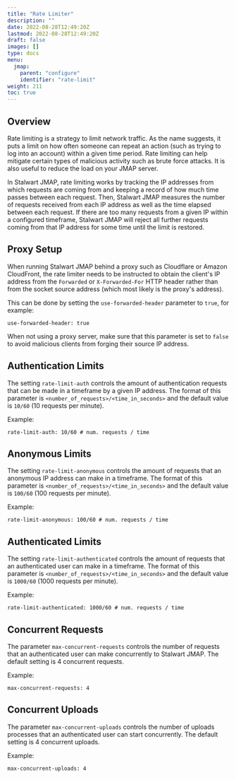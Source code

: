 ```yaml
---
title: "Rate Limiter"
description: ""
date: 2022-08-28T12:49:20Z
lastmod: 2022-08-28T12:49:20Z
draft: false
images: []
type: docs
menu:
  jmap:
    parent: "configure"
    identifier: "rate-limit"
weight: 211
toc: true
---
```


## Overview

Rate limiting is a strategy to limit network traffic. As the name suggests, it puts a limit on how often 
someone can repeat an action (such as trying to log into an account) within a given time period.
Rate limiting can help mitigate certain types of malicious activity such as brute force attacks. It is also 
useful to reduce the load on your JMAP server.

In Stalwart JMAP, rate limiting works by tracking the IP addresses from which requests are coming from and keeping
a record of how much time passes between each request. Then, Stalwart JMAP measures the number of requests received
from each IP address as well as the time elapsed between each request. If there are too many requests from a 
given IP within a configured timeframe, Stalwart JMAP will reject all further requests coming from that IP address 
for some time until the limit is restored.

## Proxy Setup

When running Stalwart JMAP behind a proxy such as Cloudflare or Amazon CloudFront, the rate limiter needs to
be instructed to obtain the client's IP address from the ``Forwarded`` or ``X-Forwarded-For`` HTTP header rather
than from the socket source address (which most likely is the proxy's address).

This can be done by setting the ``use-forwarded-header`` parameter to ``true``, for example:

```
use-forwarded-header: true
```

When not using a proxy server, make sure that this parameter is set to ``false`` to avoid malicious clients
from forging their source IP address.

## Authentication Limits

The setting ``rate-limit-auth`` controls the amount of authentication requests that can be made
in a timeframe by a given IP address. The format of this parameter is ``<number_of_requests>/<time_in_seconds>``
and the default value is ``10/60`` (10 requests per minute).

Example:

```
rate-limit-auth: 10/60 # num. requests / time
```

## Anonymous Limits

The setting ``rate-limit-anonymous`` controls the amount of requests that an anonymous IP address can make
in a timeframe. The format of this parameter is ``<number_of_requests>/<time_in_seconds>``
and the default value is ``100/60`` (100 requests per minute).

Example:

```
rate-limit-anonymous: 100/60 # num. requests / time
```

## Authenticated Limits

The setting ``rate-limit-authenticated`` controls the amount of requests that an authenticated user can make
in a timeframe. The format of this parameter is ``<number_of_requests>/<time_in_seconds>``
and the default value is ``1000/60`` (1000 requests per minute).

Example:

```
rate-limit-authenticated: 1000/60 # num. requests / time
```

## Concurrent Requests

The parameter ``max-concurrent-requests`` controls the number of requests that an
authenticated user can make concurrently to Stalwart JMAP. The default setting is 4 concurrent requests.

Example:

```
max-concurrent-requests: 4
```

## Concurrent Uploads

The parameter ``max-concurrent-uploads`` controls the number of uploads processes that an
authenticated user can start concurrently. The default setting is 4 concurrent uploads.

Example:

```
max-concurrent-uploads: 4
```

